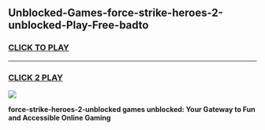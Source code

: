
## Unblocked-Games-force-strike-heroes-2-unblocked-Play-Free-badto
<h3>
<a href="https://premium76.site?title=force-strike-heroes-2-unblocked&ref=23A">CLICK TO PLAY</a></h3>
<hr>

<h3>
<a href="https://premium76.site?title=force-strike-heroes-2-unblocked&ref=23A">CLICK 2 PLAY</a>
  
</h3>

<a href="https://premium76.site?title=force-strike-heroes-2-unblocked&ref=23A"><img src="https://clearcache.store/games.png"></a>


**force-strike-heroes-2-unblocked games unblocked: Your Gateway to Fun and Accessible Online Gaming**
